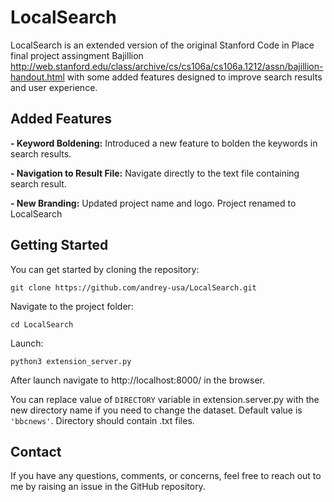 # LocalSearch

LocalSearch is an extended version of the original Stanford Code in Place final project assingment Bajillion http://web.stanford.edu/class/archive/cs/cs106a/cs106a.1212/assn/bajillion-handout.html with some added features designed to improve search results and user experience.


## Added Features

**- Keyword Boldening:** 
    Introduced a new feature to bolden the keywords in search results.

**- Navigation to Result File:** 
    Navigate directly to the text file containing search result.

**- New Branding:** 
    Updated  project name and logo. Project renamed to LocalSearch

## Getting Started

You can get started by cloning the repository:

```git clone https://github.com/andrey-usa/LocalSearch.git```

Navigate to the project folder:

```cd LocalSearch```

Launch:

```python3 extension_server.py```

After launch navigate to http://localhost:8000/ in the browser.

You can replace value of ```DIRECTORY``` variable in extension.server.py with the new directory name if you need to change the dataset. Default value is ```'bbcnews'```.
Directory should contain .txt files.

## Contact

If you have any questions, comments, or concerns, feel free to reach out to me by raising an issue in the GitHub repository.
